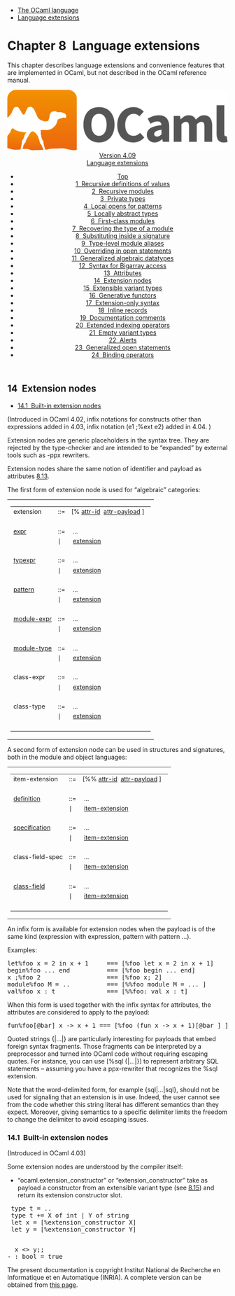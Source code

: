 <!-- ((! set title Manual !)) ((! set documentation !)) ((! set manual !)) ((! set nobreadcrumb !)) -->
<div class="manual content"><ul class="part_menu"><li><a href="language.html">The OCaml language</a></li><li class="active"><a href="extn.html">Language extensions</a></li></ul>




<h1 class="chapter" id="sec237"><span>Chapter 8</span>&nbsp;&nbsp;Language extensions</h1>
<p> <a id="c:extensions"></a>
</p><p>This chapter describes language extensions and convenience features
that are implemented in OCaml, but not described in the
OCaml reference manual.</p><header><nav class="toc brand"><a class="brand" href="https://ocaml.org/"><img src="colour-logo-gray.svg" class="svg" alt="OCaml"></a></nav><nav class="toc"><div class="toc_version"><a href="/docs" id="version-select">Version 4.09</a></div><div class="toc_title"><a href="#">Language extensions</a></div><ul><li class="top"><a href="#">Top</a></li>
<li><a href="manual023.html#start-section">1&nbsp;&nbsp;Recursive definitions of values</a>
</li><li><a href="manual024.html#start-section">2&nbsp;&nbsp;Recursive modules</a>
</li><li><a href="manual025.html#start-section">3&nbsp;&nbsp;Private types</a>
</li><li><a href="manual026.html#start-section">4&nbsp;&nbsp;Local opens for patterns</a>
</li><li><a href="manual027.html#start-section">5&nbsp;&nbsp;Locally abstract types</a>
</li><li><a href="manual028.html#start-section">6&nbsp;&nbsp;First-class modules</a>
</li><li><a href="manual029.html#start-section">7&nbsp;&nbsp;Recovering the type of a module</a>
</li><li><a href="manual030.html#start-section">8&nbsp;&nbsp;Substituting inside a signature</a>
</li><li><a href="manual031.html#start-section">9&nbsp;&nbsp;Type-level module aliases</a>
</li><li><a href="manual032.html#start-section">10&nbsp;&nbsp;Overriding in open statements</a>
</li><li><a href="manual033.html#start-section">11&nbsp;&nbsp;Generalized algebraic datatypes</a>
</li><li><a href="manual034.html#start-section">12&nbsp;&nbsp;Syntax for Bigarray access</a>
</li><li><a href="manual035.html#start-section">13&nbsp;&nbsp;Attributes</a>
</li><li><a href="manual036.html#start-section">14&nbsp;&nbsp;Extension nodes</a>
</li><li><a href="manual037.html#start-section">15&nbsp;&nbsp;Extensible variant types</a>
</li><li><a href="manual038.html#start-section">16&nbsp;&nbsp;Generative functors</a>
</li><li><a href="manual039.html#start-section">17&nbsp;&nbsp;Extension-only syntax</a>
</li><li><a href="manual040.html#start-section">18&nbsp;&nbsp;Inline records</a>
</li><li><a href="manual041.html#start-section">19&nbsp;&nbsp;Documentation comments</a>
</li><li><a href="manual042.html#start-section">20&nbsp;&nbsp;Extended indexing operators  </a>
</li><li><a href="manual043.html#start-section">21&nbsp;&nbsp;Empty variant types </a>
</li><li><a href="manual044.html#start-section">22&nbsp;&nbsp;Alerts  </a>
</li><li><a href="manual045.html#start-section">23&nbsp;&nbsp;Generalized open statements</a>
</li><li><a href="manual046.html#start-section">24&nbsp;&nbsp;Binding operators </a>
</li></ul></nav></header><a id="start-section"></a><section id="section">




<h2 class="section" id="sec266">14&nbsp;&nbsp;Extension nodes</h2>
<ul>
<li><a href="manual036.html#sec267">14.1&nbsp;&nbsp;Built-in extension nodes</a>
</li></ul>
<p><a id="s:extension-nodes"></a></p><p>(Introduced in OCaml 4.02,
infix notations for constructs other than expressions added in 4.03,
infix notation (e1 ;%ext e2) added in 4.04.
)</p><p>Extension nodes are generic placeholders in the syntax tree. They are
rejected by the type-checker and are intended to be “expanded” by external
tools such as <span class="c003">-ppx</span> rewriters.</p><p>Extension nodes share the same notion of identifier and payload as
attributes&nbsp;<a href="manual035.html#s%3Aattributes">8.13</a>.</p><p>The first form of extension node is used for “algebraic” categories:</p><div class="syntax"><table class="display dcenter"><tbody><tr class="c019"><td class="dcell"><table class="c001 cellpading0"><tbody><tr><td class="c018">
<a class="syntax" id="extension"><span class="c010">extension</span></a></td><td class="c015">::=</td><td class="c017">
<span class="c004">[%</span>&nbsp;<a class="syntax" href="manual035.html#attr-id"><span class="c010">attr-id</span></a>&nbsp;&nbsp;<a class="syntax" href="manual035.html#attr-payload"><span class="c010">attr-payload</span></a>&nbsp;<span class="c004">]</span>
&nbsp;</td></tr>
<tr><td class="c018">&nbsp;</td></tr>
<tr><td class="c018">
<a class="syntax" href="expr.html#expr"><span class="c010">expr</span></a></td><td class="c015">::=</td><td class="c017">&nbsp;...
&nbsp;</td></tr>
<tr><td class="c018">&nbsp;</td><td class="c015">∣</td><td class="c017">&nbsp;<a class="syntax" href="#extension"><span class="c010">extension</span></a>
&nbsp;</td></tr>
<tr><td class="c018">&nbsp;</td></tr>
<tr><td class="c018">
<a class="syntax" href="types.html#typexpr"><span class="c010">typexpr</span></a></td><td class="c015">::=</td><td class="c017">&nbsp;...
&nbsp;</td></tr>
<tr><td class="c018">&nbsp;</td><td class="c015">∣</td><td class="c017">&nbsp;<a class="syntax" href="#extension"><span class="c010">extension</span></a>
&nbsp;</td></tr>
<tr><td class="c018">&nbsp;</td></tr>
<tr><td class="c018">
<a class="syntax" href="patterns.html#pattern"><span class="c010">pattern</span></a></td><td class="c015">::=</td><td class="c017">&nbsp;...
&nbsp;</td></tr>
<tr><td class="c018">&nbsp;</td><td class="c015">∣</td><td class="c017">&nbsp;<a class="syntax" href="#extension"><span class="c010">extension</span></a>
&nbsp;</td></tr>
<tr><td class="c018">&nbsp;</td></tr>
<tr><td class="c018">
<a class="syntax" href="modules.html#module-expr"><span class="c010">module-expr</span></a></td><td class="c015">::=</td><td class="c017">&nbsp;...
&nbsp;</td></tr>
<tr><td class="c018">&nbsp;</td><td class="c015">∣</td><td class="c017">&nbsp;<a class="syntax" href="#extension"><span class="c010">extension</span></a>
&nbsp;</td></tr>
<tr><td class="c018">&nbsp;</td></tr>
<tr><td class="c018">
<a class="syntax" href="modtypes.html#module-type"><span class="c010">module-type</span></a></td><td class="c015">::=</td><td class="c017">&nbsp;...
&nbsp;</td></tr>
<tr><td class="c018">&nbsp;</td><td class="c015">∣</td><td class="c017">&nbsp;<a class="syntax" href="#extension"><span class="c010">extension</span></a>
&nbsp;</td></tr>
<tr><td class="c018">&nbsp;</td></tr>
<tr><td class="c018">
<span class="c010">class-expr</span></td><td class="c015">::=</td><td class="c017">&nbsp;...
&nbsp;</td></tr>
<tr><td class="c018">&nbsp;</td><td class="c015">∣</td><td class="c017">&nbsp;<a class="syntax" href="#extension"><span class="c010">extension</span></a>
&nbsp;</td></tr>
<tr><td class="c018">&nbsp;</td></tr>
<tr><td class="c018">
<span class="c010">class-type</span></td><td class="c015">::=</td><td class="c017">&nbsp;...
&nbsp;</td></tr>
<tr><td class="c018">&nbsp;</td><td class="c015">∣</td><td class="c017">&nbsp;<a class="syntax" href="#extension"><span class="c010">extension</span></a>
&nbsp;</td></tr>
<tr><td class="c018">&nbsp;</td></tr>
</tbody></table></td></tr>
</tbody></table></div><p>A second form of extension node can be used in structures and
signatures, both in the module and object languages:</p><div class="syntax"><table class="display dcenter"><tbody><tr class="c019"><td class="dcell"><table class="c001 cellpading0"><tbody><tr><td class="c018">
<a class="syntax" id="item-extension"><span class="c010">item-extension</span></a></td><td class="c015">::=</td><td class="c017">
<span class="c004">[%%</span>&nbsp;<a class="syntax" href="manual035.html#attr-id"><span class="c010">attr-id</span></a>&nbsp;&nbsp;<a class="syntax" href="manual035.html#attr-payload"><span class="c010">attr-payload</span></a>&nbsp;<span class="c004">]</span>
&nbsp;</td></tr>
<tr><td class="c018">&nbsp;</td></tr>
<tr><td class="c018">
<a class="syntax" href="modules.html#definition"><span class="c010">definition</span></a></td><td class="c015">::=</td><td class="c017">&nbsp;...
&nbsp;</td></tr>
<tr><td class="c018">&nbsp;</td><td class="c015">∣</td><td class="c017">&nbsp;<a class="syntax" href="#item-extension"><span class="c010">item-extension</span></a>
&nbsp;</td></tr>
<tr><td class="c018">&nbsp;</td></tr>
<tr><td class="c018">
<a class="syntax" href="modtypes.html#specification"><span class="c010">specification</span></a></td><td class="c015">::=</td><td class="c017">&nbsp;...
&nbsp;</td></tr>
<tr><td class="c018">&nbsp;</td><td class="c015">∣</td><td class="c017">&nbsp;<a class="syntax" href="#item-extension"><span class="c010">item-extension</span></a>
&nbsp;</td></tr>
<tr><td class="c018">&nbsp;</td></tr>
<tr><td class="c018">
<span class="c010">class-field-spec</span></td><td class="c015">::=</td><td class="c017">&nbsp;...
&nbsp;</td></tr>
<tr><td class="c018">&nbsp;</td><td class="c015">∣</td><td class="c017">&nbsp;<a class="syntax" href="#item-extension"><span class="c010">item-extension</span></a>
&nbsp;</td></tr>
<tr><td class="c018">&nbsp;</td></tr>
<tr><td class="c018">
<a class="syntax" href="classes.html#class-field"><span class="c010">class-field</span></a></td><td class="c015">::=</td><td class="c017">&nbsp;...
&nbsp;</td></tr>
<tr><td class="c018">&nbsp;</td><td class="c015">∣</td><td class="c017">&nbsp;<a class="syntax" href="#item-extension"><span class="c010">item-extension</span></a>
&nbsp;</td></tr>
<tr><td class="c018">&nbsp;</td></tr>
</tbody></table></td></tr>
</tbody></table></div><p>An infix form is available for extension nodes when
the payload is of the same kind
(expression with expression, pattern with pattern ...).</p><p>Examples:</p><pre>let%foo x = 2 in x + 1     === [%foo let x = 2 in x + 1]
begin%foo ... end          === [%foo begin ... end]
x ;%foo 2                  === [%foo x; 2]
module%foo M = ..          === [%%foo module M = ... ]
val%foo x : t              === [%%foo: val x : t]
</pre><p>
When this form is used together with the infix syntax for attributes,
the attributes are considered to apply to the payload:</p><pre>fun%foo[@bar] x -&gt; x + 1 === [%foo (fun x -&gt; x + 1)[@bar ] ];
</pre><p>
Quoted strings <span class="c003">{|...|}</span> are particularly interesting for payloads
that embed foreign syntax fragments. Those fragments can be interpreted
by a preprocessor and turned into OCaml code without requiring escaping
quotes. For instance, you can use <span class="c003">[%sql {|...|}]</span> to
represent arbitrary SQL statements – assuming you have a ppx-rewriter
that recognizes the <span class="c003">%sql</span> extension.</p><p>Note that the word-delimited form, for example <span class="c003">{sql|...|sql}</span>, should
not be used for signaling that an extension is in use.
Indeed, the user cannot see from the code whether this string literal has
different semantics than they expect. Moreover, giving semantics to a
specific delimiter limits the freedom to change the delimiter to avoid
escaping issues.</p>
<h3 class="subsection" id="sec267">14.1&nbsp;&nbsp;Built-in extension nodes</h3>
<p>(Introduced in OCaml 4.03)</p><p>Some extension nodes are understood by the compiler itself:
</p><ul class="itemize"><li class="li-itemize">
“ocaml.extension_constructor” or “extension_constructor”
take as payload a constructor from an extensible variant type
(see <a href="manual037.html#s%3Aextensible-variants">8.15</a>) and return its extension
constructor slot.
</li></ul><div class="caml-example verbatim">

<pre><div class="caml-input"> type t = ..
 type t += X of int | Y of string
 let x = [%extension_constructor X]
 let y = [%extension_constructor Y]
</div>
</pre>


</div><div class="caml-example toplevel">

<pre><div class="caml-input">  x &lt;&gt; y;;
</div><div class="caml-output ok">- : bool = true
</div></pre>


</div>






</section><div class="copyright">The present documentation is copyright Institut National de Recherche en Informatique et en Automatique (INRIA). A complete version can be obtained from <a href="http://caml.inria.fr/pub/docs/manual-ocaml/">this page</a>.</div></div>